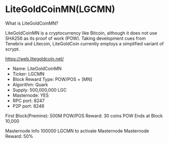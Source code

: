 # LiteGoldCoinMN(LGCMN)
What is LiteGoldCoinMN?

LiteGoldCoinMN is a cryptocurrency like Bitcoin, although it does not use SHA256 as its proof of work (POW). Taking development cues from Tenebrix and Litecoin, LiteGoldCoin currently employs a simplified variant of scrypt.

https://web.litegoldcoin.net/

 - Name: LiteGoldCoinMN
 - Ticker: LGCMN
 - Block Reward Type: POW/POS + [MN]
 - Algorithm: Quark
 - Supply: 500,000,000 LGC
 - Masternode: YES
 - RPC port: 8247 
 - P2P port: 8248

  First Block(Premine): 500M
  POW/POS Reward: 30 coins
  POW Ends at Block 10,000

  Masternode Info
  100000 LGCMN to activate Masternode
  Masternode Reward: 50%

